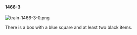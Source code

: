 #### 1466-3
![train-1466-3-0.png](https://github.com/lil-lab/nlvr/raw/master/nlvr/train/images/68/train-1466-3-0.png "train-1466-3-0.png")

There is a box with a blue square and at least two black items.